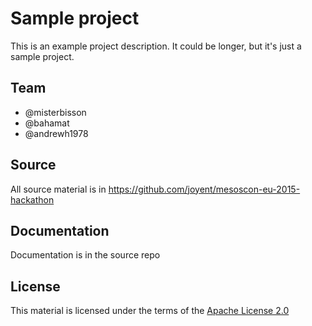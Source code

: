 # Sample project

This is an example project description. It could be longer, but it's just a sample project.

## Team

- @misterbisson
- @bahamat
- @andrewh1978

## Source

All source material is in https://github.com/joyent/mesoscon-eu-2015-hackathon

## Documentation

Documentation is in the source repo

## License

This material is licensed under the terms of the [Apache License 2.0](http://www.apache.org/licenses/LICENSE-2.0)
